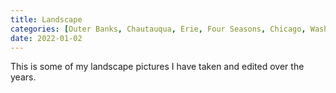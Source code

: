 ```yaml
---
title: Landscape
categories: [Outer Banks, Chautauqua, Erie, Four Seasons, Chicago, Washington]
date: 2022-01-02
---
```


This is some of my landscape pictures I have taken and edited over the years. 

